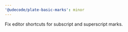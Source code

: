 ```yaml
---
'@udecode/plate-basic-marks': minor
---
```


Fix editor shortcuts for subscript and superscript marks.
